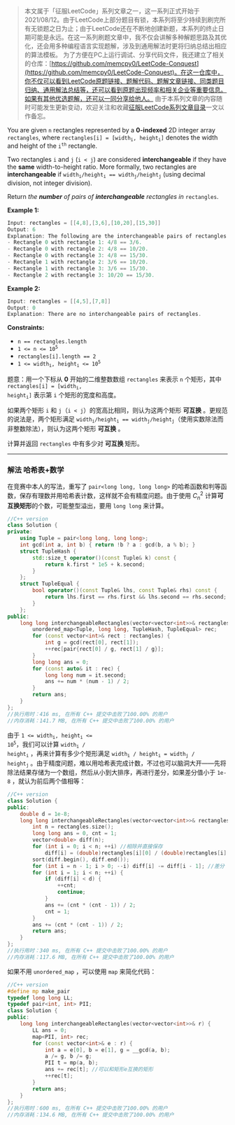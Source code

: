 > 本文属于「征服LeetCode」系列文章之一，这一系列正式开始于2021/08/12。由于LeetCode上部分题目有锁，本系列将至少持续到刷完所有无锁题之日为止；由于LeetCode还在不断地创建新题，本系列的终止日期可能是永远。在这一系列刷题文章中，我不仅会讲解多种解题思路及其优化，还会用多种编程语言实现题解，涉及到通用解法时更将归纳总结出相应的算法模板。
> <b></b>
> 为了方便在PC上运行调试、分享代码文件，我还建立了相关的仓库：[https://github.com/memcpy0/LeetCode-Conquest](https://github.com/memcpy0/LeetCode-Conquest)。在这一仓库中，你不仅可以看到LeetCode原题链接、题解代码、题解文章链接、同类题目归纳、通用解法总结等，还可以看到原题出现频率和相关企业等重要信息。如果有其他优选题解，还可以一同分享给他人。
> <b></b>
> 由于本系列文章的内容随时可能发生更新变动，欢迎关注和收藏[征服LeetCode系列文章目录](https://memcpy0.blog.csdn.net/article/details/119656559)一文以作备忘。


<p>You are given <code>n</code> rectangles represented by a <strong>0-indexed</strong> 2D integer array <code>rectangles</code>, where <code>rectangles[i] = [width<sub>i</sub>, height<sub>i</sub>]</code> denotes the width and height of the <code>i<sup>th</sup></code> rectangle.</p>

<p>Two rectangles <code>i</code> and <code>j</code> (<code>i &lt; j</code>) are considered <strong>interchangeable</strong> if they have the <strong>same</strong> width-to-height ratio. More formally, two rectangles are <strong>interchangeable</strong> if <code>width<sub>i</sub>/height<sub>i</sub> == width<sub>j</sub>/height<sub>j</sub></code> (using decimal division, not integer division).</p>

<p>Return <em>the <strong>number</strong> of pairs of <strong>interchangeable</strong> rectangles in </em><code>rectangles</code>.</p>

 
<p><strong>Example 1:</strong></p>

```cpp
Input: rectangles = [[4,8],[3,6],[10,20],[15,30]]
Output: 6
Explanation: The following are the interchangeable pairs of rectangles by index (0-indexed):
- Rectangle 0 with rectangle 1: 4/8 == 3/6.
- Rectangle 0 with rectangle 2: 4/8 == 10/20.
- Rectangle 0 with rectangle 3: 4/8 == 15/30.
- Rectangle 1 with rectangle 2: 3/6 == 10/20.
- Rectangle 1 with rectangle 3: 3/6 == 15/30.
- Rectangle 2 with rectangle 3: 10/20 == 15/30.
```

<p><strong>Example 2:</strong></p>

```cpp
Input: rectangles = [[4,5],[7,8]]
Output: 0
Explanation: There are no interchangeable pairs of rectangles.
```

<p><strong>Constraints:</strong></p>

<ul>
	<li><code>n == rectangles.length</code></li>
	<li><code>1 &lt;= n &lt;= 10<sup>5</sup></code></li>
	<li><code>rectangles[i].length == 2</code></li>
	<li><code>1 &lt;= width<sub>i</sub>, height<sub>i</sub> &lt;= 10<sup>5</sup></code></li>
</ul>

题意：用一个下标从 <strong>0</strong> 开始的二维整数数组&nbsp;<code>rectangles</code> 来表示 <code>n</code> 个矩形，其中 <code>rectangles[i] = [width<sub>i</sub>, height<sub>i</sub>]</code> 表示第 <code>i</code> 个矩形的宽度和高度。

<p>如果两个矩形 <code>i</code> 和 <code>j</code>（<code>i &lt; j</code>）的宽高比相同，则认为这两个矩形 <strong>可互换</strong> 。更规范的说法是，两个矩形满足&nbsp;<code>width<sub>i</sub>/height<sub>i</sub> == width<sub>j</sub>/height<sub>j</sub></code>（使用实数除法而非整数除法），则认为这两个矩形 <strong>可互换</strong> 。</p>

<p>计算并返回&nbsp;<code>rectangles</code> 中有多少对 <strong>可互换 </strong>矩形。</p>
 
---
### 解法 哈希表+数学
在竞赛中本人的写法，重写了 `pair<long long, long long>` 的哈希函数和判等函数，保存有理数并用哈希表计数，这样就不会有精度问题。由于使用 $C^2_n$ 计算**可互换矩形**的个数，可能整型溢出，要用 `long long` 来计算。
```cpp
//C++ version
class Solution {
private:
    using Tuple = pair<long long, long long>;
    int gcd(int a, int b) { return !b ? a : gcd(b, a % b); }
    struct TupleHash {
        std::size_t operator()(const Tuple& k) const {
            return k.first * 1e5 + k.second;
        }
    };
    struct TupleEqual {
        bool operator()(const Tuple& lhs, const Tuple& rhs) const {
            return lhs.first == rhs.first && lhs.second == rhs.second;
        }
    };
public:
    long long interchangeableRectangles(vector<vector<int>>& rectangles) {
        unordered_map<Tuple, long long, TupleHash, TupleEqual> rec;
        for (const vector<int>& rect : rectangles) {
            int g = gcd(rect[0], rect[1]);
            ++rec[pair{rect[0] / g, rect[1] / g}];
        }
        long long ans = 0;
        for (const auto& it : rec) {
            long long num = it.second;
            ans += num * (num - 1) / 2;
        }
        return ans;
    }
};
//执行用时：416 ms, 在所有 C++ 提交中击败了100.00% 的用户
//内存消耗：141.7 MB, 在所有 C++ 提交中击败了100.00% 的用户
```
由于 <code>1 &lt;= width<sub>i</sub>, height<sub>i</sub> &lt;= 10<sup>5</sup></code>，我们可以计算 <code>width<sub>i</sub> / height<sub>i</sub></code> ，再来计算有多少个矩形满足 <code>width<sub>i</sub> / height<sub>i</sub> = width<sub>j</sub> / height<sub>j</sub></code> 。由于精度问题，难以用哈希表完成计数，不过也可以脑洞大开——先将除法结果存储为一个数组，然后从小到大排序，再进行差分，如果差分值小于 `1e-8` ，就认为前后两个值相等：
```cpp
//C++ version
class Solution {
public:
    double d = 1e-8;
    long long interchangeableRectangles(vector<vector<int>>& rectangles) {
        int n = rectangles.size();
        long long ans = 0, cnt = 1;
        vector<double> diff(n);
        for (int i = 0; i < n; ++i) //相除并直接保存
            diff[i] = (double)rectangles[i][0] / (double)rectangles[i][1];
        sort(diff.begin(), diff.end());
        for (int i = n - 1; i > 0; --i) diff[i] -= diff[i - 1]; //差分
        for (int i = 1; i < n; ++i) {
            if (diff[i] < d) {
                ++cnt;
                continue;
            }
            ans += (cnt * (cnt - 1)) / 2;
            cnt = 1;
        }
        ans += (cnt * (cnt - 1)) / 2;
        return ans;
    }
};
//执行用时：340 ms, 在所有 C++ 提交中击败了100.00% 的用户
//内存消耗：117.6 MB, 在所有 C++ 提交中击败了100.00% 的用户
```
如果不用 `unordered_map` ，可以使用 `map` 来简化代码：
```cpp
//C++ version
#define mp make_pair
typedef long long LL;
typedef pair<int, int> PII;
class Solution {
public:
    long long interchangeableRectangles(vector<vector<int>>& r) {
        LL ans = 0;
        map<PII, int> rec;
        for (const vector<int>& e : r) {
            int a = e[0], b = e[1], g = __gcd(a, b);
            a /= g, b /= g;
            PII t = mp(a, b);
            ans += rec[t]; //可以和矩形e互换的矩形
            ++rec[t];
        }
        return ans;
    }
};
//执行用时：600 ms, 在所有 C++ 提交中击败了100.00% 的用户
//内存消耗：134.6 MB, 在所有 C++ 提交中击败了100.00% 的用户
```
